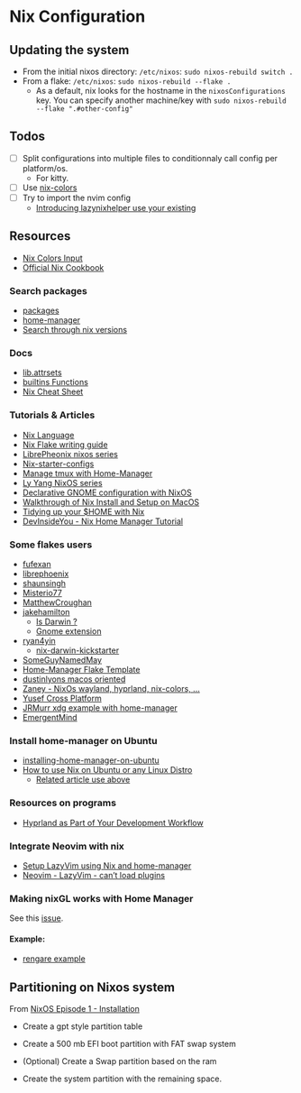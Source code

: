 # Nix Configuration

## Updating the system

- From the initial nixos directory: `/etc/nixos`: `sudo nixos-rebuild switch .`
- From a flake: `/etc/nixos`: `sudo nixos-rebuild --flake .`
  - As a default, nix looks for the hostname in the `nixosConfigurations` key. You can specify another machine/key with `sudo nixos-rebuild --flake ".#other-config"`

## Todos

- [ ] Split configurations into multiple files to conditionnaly call config per platform/os.
  - For kitty.
- [ ] Use [nix-colors](https://github.com/Misterio77/nix-colors)
- [ ] Try to import the nvim config
  - [Introducing lazynixhelper use your existing](https://www.reddit.com/r/neovim/comments/18sk8r7/introducing_lazynixhelper_use_your_existing/)

## Resources

- [Nix Colors Input](https://github.com/Misterio77/nix-colors)
- [Official Nix Cookbook](https://nixos.wiki/wiki/Nix_Cookbook)

### Search packages

- [packages](https://search.nixos.org/packages)
- [home-manager](https://mipmip.github.io/home-manager-option-search/)
- [Search through nix versions](https://lazamar.co.uk/nix-versions)

### Docs

- [lib.attrsets](https://ryantm.github.io/nixpkgs/functions/library/attrsets/#sec-functions-library-attrsets)
- [builtins Functions](https://nixos.org/manual/nix/stable/language/builtins.html)
- [Nix Cheat Sheet](https://jdheyburn.co.uk/blog/nix-cheat-sheet/)

### Tutorials & Articles

- [Nix Language](https://nixos.org/manual/nix/stable/language/index.html)
- [Nix Flake writing guide](https://nixos-and-flakes.thiscute.world/introduction/)
- [LibrePheonix nixos series](https://www.youtube.com/watch?v=Qull6TMQm4Q&list=PL_WcXIXdDWWpuypAEKzZF2b5PijTluxRG&index=5)
- [Nix-starter-configs](https://github.com/Misterio77/nix-starter-configs/tree/main)
- [Manage tmux with Home-Manager](https://haseebmajid.dev/posts/2023-07-10-setting-up-tmux-with-nix-home-manager/)
- [Ly Yang NixOS series](https://www.youtube.com/watch?v=9fWrxmEYGAs&list=PLLvdqTlFTmuKsiyAI8Q9FgHP4mY0ktPVq)
- [Declarative GNOME configuration with NixOS](https://hoverbear.org/blog/declarative-gnome-configuration-in-nixos/)
- [Walkthrough of Nix Install and Setup on MacOS](https://www.youtube.com/watch?v=LE5JR4JcvMg&t=1662s)
- [Tidying up your $HOME with Nix](https://juliu.is/tidying-your-home-with-nix/)
- [DevInsideYou - Nix Home Manager Tutorial](https://www.youtube.com/watch?v=utoj6annRK0)

### Some flakes users

- [fufexan](https://github.com/fufexan/dotfiles/blob/main/home/editors/neovim/default.nix)
- [librephoenix](https://github.com/librephoenix/nixos-config)
- [shaunsingh](https://github.com/shaunsingh/nix-darwin-dotfiles/tree/main)
- [Misterio77](https://github.com/Misterio77/nix-config/tree/main)
- [MatthewCroughan](https://github.com/MatthewCroughan/nixcfg/)
- [jakehamilton](https://github.com/jakehamilton/config)
  - [Is Darwin ?](https://github.com/jakehamilton/config/blob/main/modules/home/user/default.nix#L10)
  - [Gnome extension](https://github.com/jakehamilton/config/blob/main/modules/nixos/desktop/gnome/default.nix)
- [ryan4yin](https://github.com/ryan4yin/nix-config)
  - [nix-darwin-kickstarter](https://github.com/ryan4yin/nix-darwin-kickstarter)
- [SomeGuyNamedMay](https://github.com/SomeGuyNamedMay/users/blob/master/flake.nix)
- [Home-Manager Flake Template](https://github.com/juspay/nix-dev-home)
- [dustinlyons macos oriented](https://github.com/dustinlyons/nixos-config)
- [Zaney - NixOs wayland, hyprland, nix-colors, ...](https://gitlab.com/Zaney/zaneyos/-/blob/main/flake.nix)
- [Yusef Cross Platform](https://github.com/yusefnapora/nix-config/tree/main)
- [JRMurr xdg example with home-manager](https://github.com/JRMurr/NixOsConfig/blob/main/flake.nix)
- [EmergentMind](https://github.com/EmergentMind/nix-config)

### Install home-manager on Ubuntu

- [installing-home-manager-on-ubuntu](https://discourse.nixos.org/t/installing-home-manager-on-ubuntu/25957/8)
- [How to use Nix on Ubuntu or any Linux Distro](https://www.youtube.com/watch?v=5Dd7rQPNDT8&t=1s)
  - [Related article use above](https://tech.aufomm.com/my-nix-journey-use-nix-with-ubuntu/)

### Resources on programs

- [Hyprland as Part of Your Development Workflow](https://haseebmajid.dev/posts/2023-11-15-part-3-hyprland-as-part-of-your-development-workflow/)

### Integrate Neovim with nix

- [Setup LazyVim using Nix and home-manager](https://github.com/LazyVim/LazyVim/discussions/1972)
- [Neovim - LazyVim - can’t load plugins](https://discourse.nixos.org/t/neovim-cant-load-plugins/31189/2)

### Making nixGL works with Home Manager

See this [issue](https://github.com/nix-community/nixGL/issues/114).

#### Example:

- [rengare example](https://github.com/rengare/dotfiles/blob/main/nix/helpers.nix)

## Partitioning on Nixos system

From [NixOS Episode 1 - Installation](https://www.youtube.com/watch?v=63sSGuclBn0)

- Create a gpt style partition table

- Create a 500 mb EFI boot partition with FAT swap system
- (Optional) Create a Swap partition based on the ram
- Create the system partition with the remaining space.
